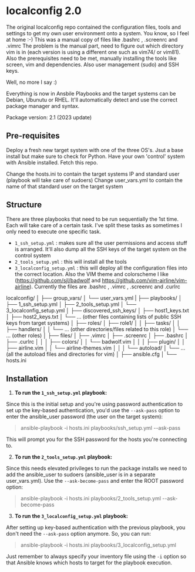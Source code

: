 # localconfig 2.0

The original localconfig repo contained the configuration files, tools and settings to get my own user environment onto a system. You know, so I feel at home :-)
This was a manual copy of files like .bashrc , .screenrc and .vimrc 
The problem is the manual part, need to figure out which directory vim is in (each version is using a different one such as vim74/ or vim81). Also the prerequisites need to be met, manually installing the tools like screen, vim and dependencies. Also user management (sudo) and SSH keys.

Well, no more I say :)

Everything is now in Ansbile Playbooks and the target systems can be Debian, Ubunutu or RHEL. It'll automatically detect and use the correct package manager and syntax.

Package version: 2.1 (2023 update)

## Pre-requisites
Deploy a fresh new target system with one of the three OS's. Jsut a base install but make sure to check for Python.
Have your own 'control' system with Ansible installed. Fetch this repo.

Change the hosts.ini to contain the target systems IP and standard user (playbook will take care of sudoers)
Change user_vars.yml to contain the name of that standard user on the target system

## Structure

There are three playbooks that need to be run sequentially the 1st time. Each will take care of a certain task. I've split these tasks as sometimes I only need to execute one specific task.

- `1_ssh_setup.yml` : makes sure all the user permissions and access stuff is arranged. It'll also dump all the SSH keys of the target system on the control system
- `2_tools_setup.yml` : this will install all the tools
- `3_localconfig_setup.yml` : this will deploy all the configuration files into the correct location. Also the VIM theme and colorscheme I like (<https://github.com/sjl/badwolf> and <https://github.com/vim-airline/vim-airline>). Currently the files are .bashrc , .vimrc , .screenrc and .curlrc

localconfig/
│
├── group_vars/ 
│ └── user_vars.yml
|
├── playbooks/
│   ├── 1_ssh_setup.yml
│   ├── 2_tools_setup.yml
│   └── 3_localconfig_setup.yml
│
├── discovered_ssh_keys/
│   ├── host1_keys.txt
│   ├── host2_keys.txt
│   └── ... (other files containing lists of public SSH keys from target systems)
│
├── roles/
│   ├── role1/
│   │   ├── tasks/
│   │   ├── handlers/
│   │   └── ... (other directories/files related to this role)
│   └── ... (other roles)
│
├── files/
│   ├── .vimrc
│   ├── .screenrc
│   ├── .bashrc
│   ├── .curlrc
│   │
│   ├── colors/
│   │   └── badwolf.vim
│   │
│   ├── plugin/
│   │   ├── airline.vim
│   │   └── airline-themes.vim
│   │
│   └── autoload/
│       └── ... (all the autoload files and directories for vim)
│
├── ansible.cfg
│
└── hosts.ini



## Installation

1. **To run the `1_ssh_setup.yml` playbook:**

Since this is the initial setup and you're using password authentication to set up the key-based authentication, you'd use the `--ask-pass` option to enter the ansible_user password (the user on the target system):


> ansible-playbook -i hosts.ini playbooks/ssh_setup.yml --ask-pass


This will prompt you for the SSH password for the hosts you're connecting to.

2. **To run the `2_tools_setup.yml` playbook:**

Since this needs elevated privileges to run the package installs we need to add the ansible_user to sudoers (ansible_user is in a separate user_vars.yml). Use the `--ask-become-pass` and enter the ROOT password option:


> ansible-playbook -i hosts.ini playbooks/2_tools_setup.yml --ask-become-pass


3. **To run the `3_localconfig_setup.yml` playbook:**

After setting up key-based authentication with the previous playbook, you don't need the `--ask-pass` option anymore. So, you can run:


> ansible-playbook -i hosts.ini playbooks/3_localconfig_setup.yml


Just remember to always specify your inventory file using the `-i` option so that Ansible knows which hosts to target for the playbook execution.
